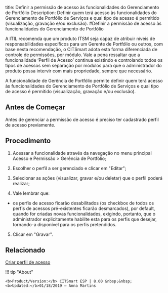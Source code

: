 title: Definir a permissão de acesso às funcionalidades do Gerenciamento de Portfólio
Description: Definir quem terá acesso às funcionalidades do Gerenciamento de Portfólio de Serviços e qual tipo de acesso é permitido (visualização, gravação e/ou exclusão).
#Definir a permissão de acesso às funcionalidades do Gerenciamento de Portfólio

A ITIL recomenda que um produto ITSM seja capaz de atribuir níveis de
responsabilidades específicos para um Gerente de Portfólio ou outros, com base
nesta recomendação, o CITSmart adota esta forma diferenciada de controle de
permissões, por módulo. Vale a pena ressaltar que a funcionalidade ‘Perfil de
Acesso’ continua existindo e controlando todos os tipos de acessos sem separação
por módulos para que o administrador do produto possa intervir com mais
propriedade, sempre que necessário.

A funcionalidade de Gerência de Portfólio permite definir quem terá acesso às
funcionalidades do Gerenciamento de Portfólio de Serviços e qual tipo de acesso
é permitido (visualização, gravação e/ou exclusão).

Antes de Começar
--------------------

Antes de gerenciar a permissão de acesso é preciso ter cadastrado perfil de
acesso previamente.

Procedimento
----------------

1.  Acessar a funcionalidade através da navegação no menu principal Acesso e
    Permissão \> Gerência de Portfólio;

2.  Escolher o perfil a ser gerenciado e clicar em "Editar";

3.  Selecionar as ações (visualizar, gravar e/ou deletar) que o perfil poderá
    realizar;

4.  Vale lembrar que:

  +   os perfis de acesso ficarão desabilitados (os checkbox de todos os perfis de
      acessos pré-existentes ficarão desmarcados), por default, quando for criadas
      novas funcionalidades, exigindo, portanto, que o administrador
      explicitamente habilite esta para os perfis que desejar, tornando-a
      disponível para os perfis pretendidos.

5.  Clicar em "Gravar".


Relacionado
-------

[Criar perfil de acesso](/pt-br/citsmart-esp-8/initial-settings/access-settings/profile/create-profile-access.html)


!!! tip "About"

    <b>Product/Version:</b> CITSmart ESP | 8.00 &nbsp;&nbsp;
    <b>Updated:</b>01/18/2019 – Anna Martins
